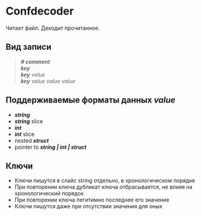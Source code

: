 # Confdecoder
Читает файл. Декодит прочитанное.
## Вид записи
><em><strong># comment</strong></em>\
><em><strong>key</strong></em>\
><em><strong>key</strong> value</em>\
><em><strong>key</strong> value value value</em>
## Поддерживаемые форматы данных <em>value</em>
<ul>
  <li><em><strong>string</em></strong>
    <li><strong><em>string</em></strong> slice
      <li><strong><em>int</em></strong>
        <li><strong><em>int</em></strong> slice
          <li>nested <strong><em>struct</em></strong>
            <li> pointer to <strong><em>string | int | struct</em></strong>
</ul>

## Ключи
<ul>
  <li>Ключи пишутся в слайс string отдельно, в хронологическом порядке
  <li>При повторении ключа дубликат ключа отбрасывается, не влияя на хронологический порядок
  <li>При повторении ключа легитимно последнее его значение
  <li>Ключи пишутся даже при отсутствии значения для оных
